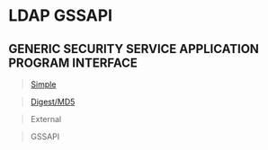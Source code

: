 # LDAP GSSAPI

## GENERIC SECURITY SERVICE APPLICATION PROGRAM INTERFACE


>[Simple](https://github.com/isx26067826/project/tree/master/sources/simple.md)

>[Digest/MD5](https://github.com/isx26067826/project/tree/master/sources/digest-md5.md)

>External

>GSSAPI
